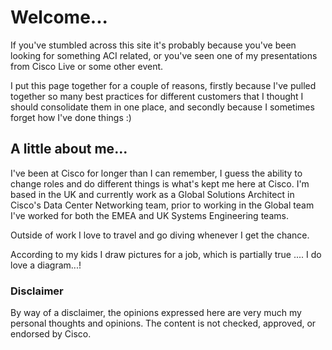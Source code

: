 # Welcome... 

If you've stumbled across this site it's probably because you've been looking for something ACI related, or you've seen one of my presentations from Cisco Live or some other event.

I put this page together for a couple of reasons, firstly because I've pulled together so many best practices for different customers that I thought I should consolidate them in one place, and secondly because I sometimes forget how I've done things :)

## A little about me...

I've been at Cisco for longer than I can remember, I guess the ability to change roles and do different things is what's kept me here at Cisco. I'm based in the UK and currently work as a Global Solutions Architect in Cisco's Data Center Networking team, prior to working in the Global team I've worked for both the EMEA and UK Systems Engineering teams.

Outside of work I love to travel and go diving whenever I get the chance.

According to my kids I draw pictures for a job, which is partially true .... I do love a diagram...!

### Disclaimer

By way of a disclaimer, the opinions expressed here are very much my personal thoughts and opinions. The content is not checked, approved, or endorsed by Cisco.